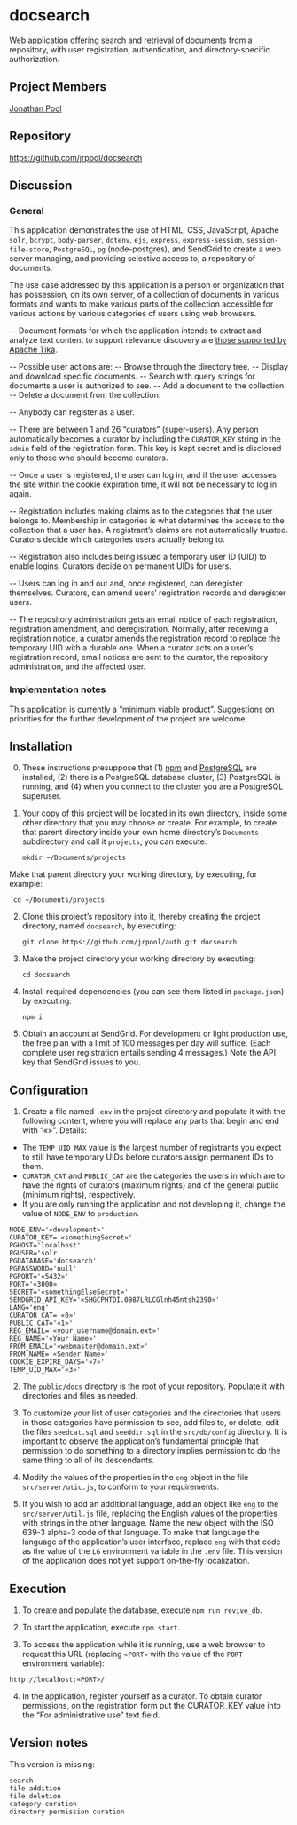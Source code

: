 # docsearch

Web application offering search and retrieval of documents from a repository, with user registration, authentication, and directory-specific authorization.

## Project Members

[Jonathan Pool](https://github.com/jrpool)

## Repository

https://github.com/jrpool/docsearch

## Discussion

### General

This application demonstrates the use of HTML, CSS, JavaScript, Apache `solr`, `bcrypt`, `body-parser`, `dotenv`, `ejs`, `express`, `express-session`, `session-file-store`, `PostgreSQL`, `pg` (node-postgres), and SendGrid to create a web server managing, and providing selective access to, a repository of documents.

The use case addressed by this application is a person or organization that has possession, on its own server, of a collection of documents in various formats and wants to make various parts of the collection accessible for various actions by various categories of users using web browsers.

-- Document formats for which the application intends to extract and analyze text content to support relevance discovery are <a href="http://tika.apache.org/1.16/formats.html">those supported by Apache Tika</a>.

-- Possible user actions are:
    -- Browse through the directory tree.
    -- Display and download specific documents.
    -- Search with query strings for documents a user is authorized to see.
    -- Add a document to the collection.
    -- Delete a document from the collection.

-- Anybody can register as a user.

-- There are between 1 and 26 “curators” (super-users). Any person automatically becomes a curator by including the `CURATOR_KEY` string in the `admin` field of the registration form. This key is kept secret and is disclosed only to those who should become curators.

-- Once a user is registered, the user can log in, and if the user accesses the site within the cookie expiration time, it will not be necessary to log in again.

-- Registration includes making claims as to the categories that the user belongs to. Membership in categories is what determines the access to the collection that a user has. A registrant’s claims are not automatically trusted. Curators decide which categories users actually belong to.

-- Registration also includes being issued a temporary user ID (UID) to enable logins. Curators decide on permanent UIDs for users.

-- Users can log in and out and, once registered, can deregister themselves. Curators, can amend users’ registration records and deregister users.

-- The repository administration gets an email notice of each registration, registration amendment, and deregistration. Normally, after receiving a registration notice, a curator amends the registration record to replace the temporary UID with a durable one. When a curator acts on a user’s registration record, email notices are sent to the curator, the repository administration, and the affected user.

### Implementation notes

This application is currently a “minimum viable product”. Suggestions on priorities for the further development of the project are welcome.

## Installation

0. These instructions presuppose that (1) [npm][npm] and [PostgreSQL][pg] are installed, (2) there is a PostgreSQL database cluster, (3) PostgreSQL is running, and (4) when you connect to the cluster you are a PostgreSQL superuser.

1. Your copy of this project will be located in its own directory, inside some other directory that you may choose or create. For example, to create that parent directory inside your own home directory’s `Documents` subdirectory and call it `projects`, you can execute:

    `mkdir ~/Documents/projects`

Make that parent directory your working directory, by executing, for example:

    `cd ~/Documents/projects`

2. Clone this project’s repository into it, thereby creating the project directory, named `docsearch`, by executing:

    `git clone https://github.com/jrpool/auth.git docsearch`

3. Make the project directory your working directory by executing:

    `cd docsearch`

4. Install required dependencies (you can see them listed in `package.json`) by executing:

    `npm i`

5. Obtain an account at SendGrid. For development or light production use, the free plan with a limit of 100 messages per day will suffice. (Each complete user registration entails sending 4 messages.) Note the API key that SendGrid issues to you.

## Configuration

1. Create a file named `.env` in the project directory and populate it with the following content, where you will replace any parts that begin and end with “«»”. Details:

- The `TEMP_UID_MAX` value is the largest number of registrants you expect to still have temporary UIDs before curators assign permanent IDs to them.
- `CURATOR_CAT` and `PUBLIC_CAT` are the categories the users in which are to have the rights of curators (maximum rights) and of the general public (minimum rights), respectively.
- If you are only running the application and not developing it, change the value of `NODE_ENV` to `production`.

```
NODE_ENV='«development»'
CURATOR_KEY='«somethingSecret»'
PGHOST='localhost'
PGUSER='solr'
PGDATABASE='docsearch'
PGPASSWORD='null'
PGPORT='«5432»'
PORT='«3000»'
SECRET='«somethingElseSecret»'
SENDGRID_API_KEY='«SHGCPHTDI.0987LRLCGlnh45ntsh2390»'
LANG='eng'
CURATOR_CAT='«0»'
PUBLIC_CAT='«1»'
REG_EMAIL='«your_username@domain.ext»'
REG_NAME='«Your Name»'
FROM_EMAIL='«webmaster@domain.ext»'
FROM_NAME='«Sender Name»'
COOKIE_EXPIRE_DAYS='«7»'
TEMP_UID_MAX='«3»'
```

2. The `public/docs` directory is the root of your repository. Populate it with directories and files as needed.

3. To customize your list of user categories and the directories that users in those categories have permission to see, add files to, or delete, edit the files `seedcat.sql` and `seeddir.sql` in the `src/db/config` directory. It is important to observe the application’s fundamental principle that permission to do something to a directory implies permission to do the same thing to all of its descendants.

4. Modify the values of the properties in the `eng` object in the file `src/server/utic.js`, to conform to your requirements.

5. If you wish to add an additional language, add an object like `eng` to the `src/server/util.js` file, replacing the English values of the properties with strings in the other language. Name the new object with the ISO 639-3 alpha-3 code of that language. To make that language the language of the application’s user interface, replace `eng` with that code as the value of the `LG` environment variable in the `.env` file. This version of the application does not yet support on-the-fly localization.

## Execution

1. To create and populate the database, execute `npm run revive_db`.

2. To start the application, execute `npm start`.

3. To access the application while it is running, use a web browser to request this URL (replacing `«PORT»` with the value of the `PORT` environment variable):

`http://localhost:«PORT»/`

4. In the application, register yourself as a curator. To obtain curator permissions, on the registration form put the CURATOR_KEY value into the “For administrative use” text field.

## Version notes

This version is missing:

```
search
file addition
file deletion
category curation
directory permission curation
```

[lg]: https://www.learnersguild.org
[npm]: https://www.npmjs.com/
[pg]: https://www.postgresql.org/
